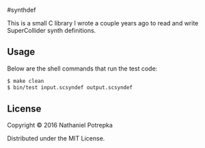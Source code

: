 #synthdef

This is a small C library I wrote a couple years ago to read and write
SuperCollider synth definitions.

## Usage

Below are the shell commands that run the test code:

```sh
$ make clean
$ bin/test input.scsyndef output.scsyndef
```

## License

Copyright © 2016 Nathaniel Potrepka

Distributed under the MIT License.
